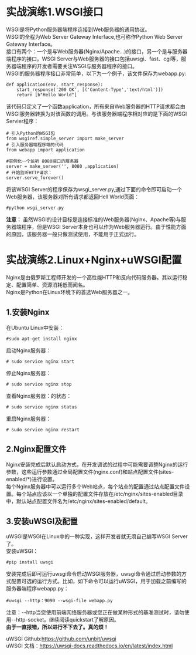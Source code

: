 # 实战演练1.WSGI接口
WSGI是将Python服务器端程序连接到Web服务器的通用协议。  
WSGI的全程为Web Server Gateway Interface,也可称作Python Web Server Gateway Interface。  
接口有两个：一个是与Web服务器(Nginx/Apache...)的接口，另一个是与服务器端程序的接口。WSGI Server与Web服务器的接口包括uwsgi、fast、cgi等，服务器端程序的开发者需要关注WSGI与服务器程序的接口。  
WSGI的服务器程序接口非常简单，以下为一个例子，该文件保存为webapp.py:  
	
	def application(env, start_response):
	    start_response('200 OK', [('Content-Type','text/html')])
	    return [b"Hello World"]
该代码只定义了一个函数application，所有来自Web服务器的HTTP请求都会由WSGI服务器转换为对该函数的调用。与该服务器端程序相对应的是下面的WSGI Servier程序：  
	
	# 引入Python的WSGI包
	from wsgiref.simple_server import make_server
	# 引入服务器端程序端的代码
	from webapp import application
	
	#实例化一个监听 8080端口的服务器
	server = make_server('', 8080 ,application)
	# 开始监听HTTP请求：
	server.serve_forever()
将该WSGI Server的程序保存为wsgi_server.py,通过下面的命令即可启动一个Web服务器，该服务器对所有请求都返回Hell World页面：  

	#python wsgi_server.py
**注意：** 虽然WSGI的设计目标是连接标准的Web服务器(Nginx、Apache等)与服务器端程序，但是WSGI Server本身也可以作为Web服务器运行。由于性能方面的原因，该服务器一般只做测试使用，不能用于正式运行。 
# 实战演练2.Linux+Nginx+uWSGI配置  
Nginx是由俄罗斯工程师开发的一个高性能HTTP和反向代码服务器。其以运行稳定、配置简单、资源消耗低而闻名。  
Nginx是Python在Linux环境下的首选Web服务器之一。
## 1.安装Nginx
在Ubuntu Linux中安装：  

	#sudo apt-get install nginx
启动Nginx服务器：  

	# sudo service nginx start
停止Nginx服务器：  
	
	# sudo service nginx stop	
查看Nginx服务器：的状态：
	
	# sudo service nginx status
重启Nginx服务器： 
	
	# sudo service nginx restart
## 2.Nginx配置文件
Nginx安装完成后默认启动方式，在开发调试的过程中可能需要调整Nginx的运行参数，这些运行参数通过全局配置文件(nginx.conf)和站点配置文件(sites-enabled/*)进行设置。  
每个Nginx服务器中可以运行多个Web站点，每个站点的配置通过站点配置文件设置。每个站点应该以一个单独的配置文件存放在/etc/nginx/sites-enabled目录中，默认站点配置文件名为/etc/nginx/sites-enabled/default。
## 3.安装uWSGI及配置
uWSGI是WSGI在Linux中的一种实现，这样开发者就无须自己编写WSGI Server了。  
安装uWSGI：

	#pip install uwsgi
安装完成后即可运行uwsgi命令启动WSGI服务器，uwsgi命令通过启动参数的方式配置可选的运行方式。比如，如下命令可以运行uWSGI，用于加载之前编写的服务器端程序webapp.py：  
	
	#uwsgi --http：9090 --wsgi-file webapp.py
注意：--http当您使用前端网络服务器或您正在做某种形式的基准测试时，请勿使用--http-socket。继续阅读quickstart了解原因。  
**由于一直报错，所以进行不下去了。真的烦！**




uWSGI Github:https://github.com/unbit/uwsgi  
uWSGI 文档：https://uwsgi-docs.readthedocs.io/en/latest/index.html
